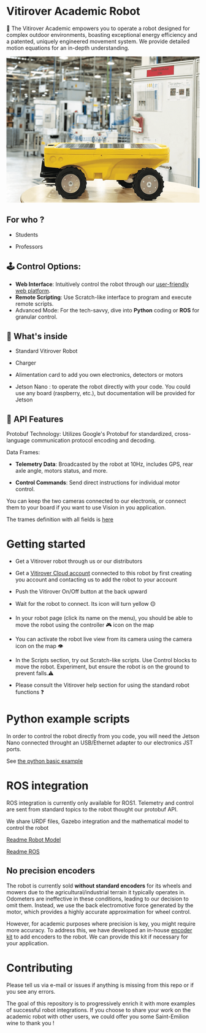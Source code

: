 # Vitirover Academic Robot

🌿 The Vitirover Academic empowers you to operate a robot designed for complex outdoor environments, boasting exceptional energy efficiency and a patented, uniquely engineered movement system. We provide detailed motion equations for an in-depth understanding.

![The Vitirover robot posing in a factory](/img/in_factory.webp "Vitirover robbot in factory")

## For who ?
 - Students

 - Professors



## 🕹️ Control Options:

 - __Web Interface__: Intuitively control the robot through our [user-friendly web platform](https://cloud.vitirover.eu).
 - __Remote Scripting__: Use Scratch-like interface to program and execute remote scripts.
 - Advanced Mode: For the tech-savvy, dive into __Python__ coding or __ROS__ for granular control.


## 🔧 What's inside

 - Standard Vitirover Robot
 
 - Charger
 
 - Alimentation card to add you own electronics, detectors or motors

 - Jetson Nano : to operate the robot directly with your code. You could use any board (raspberry, etc.), but documentation will be provided for Jetson 

## 📡 API Features

Protobuf Technology: Utilizes Google's Protobuf for standardized, cross-language communication protocol encoding and decoding.

Data Frames:
 - __Telemetry Data__: Broadcasted by the robot at 10Hz, includes GPS, rear axle angle, motors status, and more.
 
 - __Control Commands__: Send direct instructions for individual motor control.

You can keep the two cameras connected to our electronis, or connect them to your board if you want to use Vision in you application.

The trames definition with all fields is [here](protobuf/telemetry.proto)



# Getting started

 - Get a Vitirover robot through us or our distributors

 - Get a [Vitirover Cloud account](https://cloud.vitirover.eu) connected to this robot by first creating you account and contacting us to add the robot to your account

 - Push the Vitirover On/Off button at the back upward

 - Wait for the robot to connect. Its icon will turn yellow 🟡

 - In your robot page (click its name on the menu), you should be able to move the robot using the controller 🎮 icon on the map

  - You can activate the robot live view from its camera using the camera icon on the map 👁️ 

 - In the Scripts section, try out Scratch-like scripts. Use Control blocks to move the robot. Experiment, but ensure the robot is on the ground to prevent falls.⚠️

 - Please consult the Vitirover help section for using the standard robot functions ❓


# Python example scripts

In order to control the robot directly from you code, you will need the Jetson Nano connected throught an USB/Ethernet adapter to our electronics JST ports.


See [the python basic example](/examples/basic-python-protobuf.py)


# ROS integration

ROS integration is currently only available for ROS1.
Telemetry and control are sent from standard topics to the robot thought our protobuf API.

We share URDF files, Gazebo integration and the mathematical model to control the robot

 [Readme Robot Model](model/README.md)

 [Readme ROS](ROS/README.md)

## No precision encoders 
The robot is currently sold __without standard encoders__ for its wheels and mowers due to the agricultural/industrial terrain it typically operates in. Odometers are ineffective in these conditions, leading to our decision to omit them. Instead, we use the back electromotive force generated by the motor, which provides a highly accurate approximation for wheel control. 

However, for academic purposes where precision is key, you might require more accuracy. To address this, we have developed an in-house [encoder kit](/encoder_kit) to add encoders to the robot. We can provide this kit if necessary for your application.


# Contributing

Please tell us via e-mail or issues if anything is missing from this repo or if you see any errors.

The goal of this repository is to progressively enrich it with more examples of successful robot integrations. If you choose to share your work on the academic robot with other users, we could offer you some Saint-Emilion wine to thank you !
